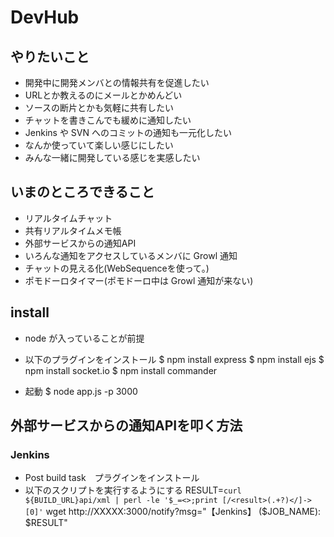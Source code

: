 # DevHub

## やりたいこと
* 開発中に開発メンバとの情報共有を促進したい
* URLとか教えるのにメールとかめんどい
* ソースの断片とかも気軽に共有したい
* チャットを書きこんでも緩めに通知したい
* Jenkins や SVN へのコミットの通知も一元化したい
* なんか使っていて楽しい感じにしたい
* みんな一緒に開発している感じを実感したい

## いまのところできること
* リアルタイムチャット
* 共有リアルタイムメモ帳
* 外部サービスからの通知API
* いろんな通知をアクセスしているメンバに Growl 通知
* チャットの見える化(WebSequenceを使って。)
* ポモドーロタイマー(ポモドーロ中は Growl 通知が来ない)

## install
* node が入っていることが前提

* 以下のプラグインをインストール
 $ npm install express
 $ npm install ejs
 $ npm install socket.io
 $ npm install commander

* 起動
 $ node app.js -p 3000

## 外部サービスからの通知APIを叩く方法
### Jenkins
* Post build task　プラグインをインストール
* 以下のスクリプトを実行するようにする
 RESULT=`curl ${BUILD_URL}api/xml | perl -le '$_=<>;print [/<result>(.+?)</]->[0]'`
 wget http://XXXXX:3000/notify?msg="【Jenkins】 ($JOB_NAME): $RESULT"


